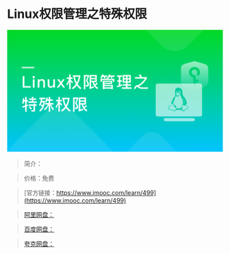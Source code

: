 # Linux权限管理之特殊权限

![img](../../assets/5fe442ea0001a57c05400304.jpg)

> 简介：

> 价格：免费

> [官方链接：https://www.imooc.com/learn/499](https://www.imooc.com/learn/499)

> [阿里网盘：]()

> [百度网盘：]()

> [夸克网盘：]()
